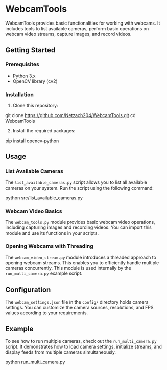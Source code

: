 # WebcamTools

WebcamTools provides basic functionalities for working with webcams. It includes tools to list available cameras, perform basic operations on webcam video streams, capture images, and record videos.

## Getting Started

### Prerequisites

- Python 3.x
- OpenCV library (cv2)

### Installation

1. Clone this repository:

git clone https://github.com/Netzach204/WebcamTools.git
cd WebcamTools

2. Install the required packages:

pip install opencv-python

## Usage

### List Available Cameras

The `list_available_cameras.py` script allows you to list all available cameras on your system. Run the script using the following command:

python src/list_available_cameras.py

### Webcam Video Basics

The `webcam_tools.py` module provides basic webcam video operations, including capturing images and recording videos. You can import this module and use its functions in your scripts.

### Opening Webcams with Threading

The `webcam_video_stream.py` module introduces a threaded approach to opening webcam streams. This enables you to efficiently handle multiple cameras concurrently. This module is used internally by the `run_multi_camera.py` example script.

## Configuration

The `webcam_settings.json` file in the `config/` directory holds camera settings. You can customize the camera sources, resolutions, and FPS values according to your requirements.

## Example

To see how to run multiple cameras, check out the `run_multi_camera.py` script. It demonstrates how to load camera settings, initialize streams, and display feeds from multiple cameras simultaneously.

python run_multi_camera.py

